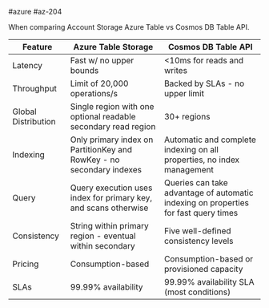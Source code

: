 #azure #az-204 

When comparing Account Storage Azure Table vs Cosmos DB Table API.

| Feature             | Azure Table Storage                                                  | Cosmos DB Table API                                                                 |
| ------------------- | -------------------------------------------------------------------- | ----------------------------------------------------------------------------------- |
| Latency             | Fast w/ no upper bounds                                              | <10ms for reads and writes                                                          |
| Throughput          | Limit of 20,000 operations/s                                         | Backed by SLAs - no upper limit                                                     |
| Global Distribution | Single region with one optional readable secondary read region       | 30+ regions                                                                         |
| Indexing            | Only primary index on PartitionKey and RowKey - no secondary indexes | Automatic and complete indexing on all properties, no index management              |
| Query               | Query execution uses index for primary key, and scans otherwise      | Queries can take advantage of automatic indexing on properties for fast query times |
| Consistency         | String within primary region - eventual within secondary             | Five well-defined consistency levels                                                |
| Pricing             | Consumption-based                                                    | Consumption-based or provisioned capacity                                           |
| SLAs                | 99.99% availability                                                  | 99.99% availability SLA (most conditions)                                                                                    |
